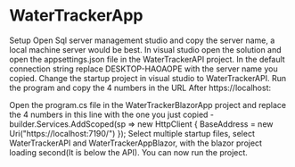 # WaterTrackerApp

Setup 
Open Sql server management studio and copy the server name, a local machine server would be best. In visual studio open the solution and open the appsettings.json file in the WaterTrackerAPI project. In the default connection string replace DESKTOP-HAOAOPE with the server name you copied.
Change the startup project in visual studio to WaterTrackerAPI. Run the program and copy the 4 numbers in the URL After https://localhost:

Open the program.cs file in the WaterTrackerBlazorApp project and replace the 4 numbers in this line with the one you just copied -  builder.Services.AddScoped(sp => new HttpClient { BaseAddress = new Uri("https://localhost:7190/") });
Select multiple startup files, select WaterTrackerAPI and WaterTrackerAppBlazor, with the blazor project loading second(It is below the API).
You can now run the project.
